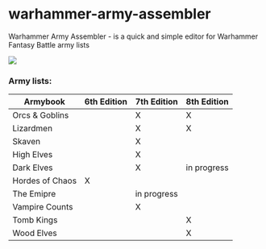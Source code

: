 # warhammer-army-assembler

Warhammer Army Assembler - is a quick and simple editor for Warhammer Fantasy Battle army lists

![](http://mig1023.ru/images/waagh.png)

### Army lists:

| Armybook | 6th Edition | 7th Edition | 8th Edition |
| ------------- | ------------- | ------------- | ------------- |
| Orcs & Goblins | | X | X |
| Lizardmen |  | X | X |
| Skaven | | X | |
| High Elves | | X | |
| Dark Elves | | X | in progress |
| Hordes of Chaos | X |  | |
| The Emipre | | in progress | |
| Vampire Counts | | X | |
| Tomb Kings | | | X |
| Wood Elves | | | X |
